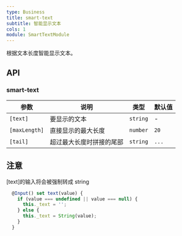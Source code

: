 ```yaml
---
type: Business
title: smart-text
subtitle: 智能显示文本
cols: 1
module: SmartTextModule
---
```


根据文本长度智能显示文本。

## API

### smart-text

| 参数          | 说明                     | 类型     | 默认值 |
| ------------- | ------------------------ | -------- | ------ |
| `[text]`      | 要显示的文本             | `string` | -      |
| `[maxLength]` | 直接显示的最大长度       | `number` | `20`   |
| `[tail]`      | 超过最大长度时拼接的尾部 | `string` | `...`  |

## 注意

[text]的输入将会被强制转成 string

```typescript
  @Input() set text(value) {
    if (value === undefined || value === null) {
      this._text = '';
    } else {
      this._text = String(value);
    }
  }
```
